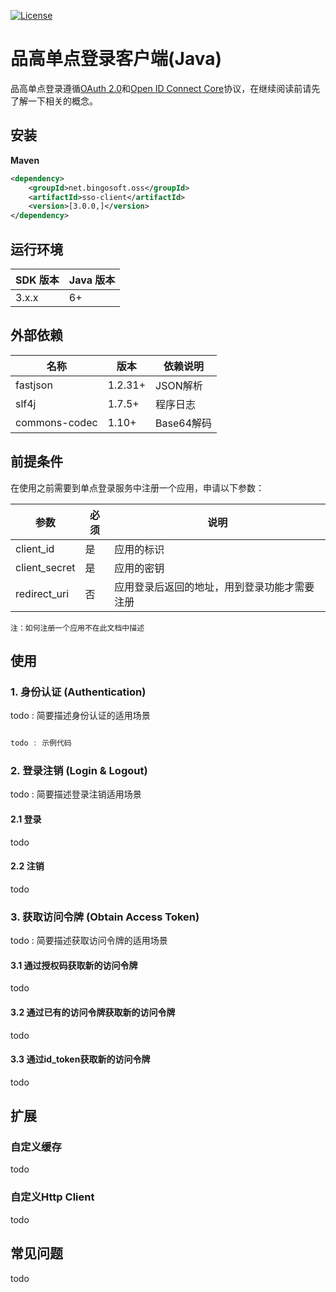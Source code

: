 [![License](https://img.shields.io/badge/license-Apache%202-4EB1BA.svg)](https://www.apache.org/licenses/LICENSE-2.0.html)

# 品高单点登录客户端(Java)

品高单点登录遵循[OAuth 2.0](https://tools.ietf.org/html/rfc6749)和[Open ID Connect Core](http://openid.net/specs/openid-connect-core-1_0.html)协议，在继续阅读前请先了解一下相关的概念。

## 安装
**Maven**

```xml
<dependency>
	<groupId>net.bingosoft.oss</groupId>
	<artifactId>sso-client</artifactId>
	<version>[3.0.0,]</version>
</dependency>
```

## 运行环境

SDK 版本 | Java 版本
------- | -------
3.x.x   | 6+

## 外部依赖
名称      | 版本    | 依赖说明      
-------  | ------- | -------   
fastjson | 1.2.31+ | JSON解析
slf4j    | 1.7.5+  | 程序日志       
commons-codec | 1.10+ | Base64解码 

## 前提条件

在使用之前需要到单点登录服务中注册一个应用，申请以下参数：

参数           | 必须 | 说明
-------       | ---- | -------- 
client_id     | 是    | 应用的标识
client_secret | 是    | 应用的密钥
redirect_uri  | 否    | 应用登录后返回的地址，用到登录功能才需要注册

`注：如何注册一个应用不在此文档中描述`

## 使用

### 1. 身份认证 (Authentication)

todo : 简要描述身份认证的适用场景

```java

todo : 示例代码

```

### 2. 登录注销 (Login & Logout)

todo : 简要描述登录注销适用场景

#### 2.1 登录

todo

#### 2.2 注销

todo

### 3. 获取访问令牌 (Obtain Access Token)

todo : 简要描述获取访问令牌的适用场景

#### 3.1 通过授权码获取新的访问令牌

todo

#### 3.2 通过已有的访问令牌获取新的访问令牌

todo 

#### 3.3 通过id_token获取新的访问令牌

todo

## 扩展

### 自定义缓存

todo

### 自定义Http Client

todo

## 常见问题

todo


